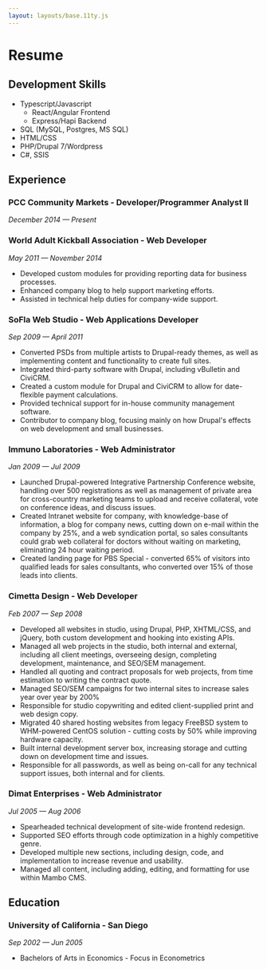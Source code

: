 ```yaml
---
layout: layouts/base.11ty.js
---
```


# Resume

## Development Skills

- Typescript/Javascript
  - React/Angular Frontend
  - Express/Hapi Backend
- SQL (MySQL, Postgres, MS SQL)
- HTML/CSS
- PHP/Drupal 7/Wordpress
- C#, SSIS

## Experience

### PCC Community Markets - Developer/Programmer Analyst II

_December 2014 — Present_

### World Adult Kickball Association - Web Developer

_May 2011 — November 2014_

- Developed custom modules for providing reporting data for business processes.
- Enhanced company blog to help support marketing efforts.
- Assisted in technical help duties for company-wide support.

### SoFla Web Studio - Web Applications Developer

_Sep 2009 — April 2011_

- Converted PSDs from multiple artists to Drupal-ready themes, as well as implementing content and functionality to create full sites.
- Integrated third-party software with Drupal, including vBulletin and CiviCRM.
- Created a custom module for Drupal and CiviCRM to allow for date-flexible payment calculations.
- Provided technical support for in-house community management software.
- Contributor to company blog, focusing mainly on how Drupal's effects on web development and small businesses.

### Immuno Laboratories - Web Administrator

_Jan 2009 — Jul 2009_

- Launched Drupal-powered Integrative Partnership Conference website, handling over 500 registrations as well as management of private area for cross-country marketing teams to upload and receive collateral, vote on conference ideas, and discuss issues.
- Created Intranet website for company, with knowledge-base of information, a blog for company news, cutting down on e-mail within the company by 25%, and a web syndication portal, so sales consultants could grab web collateral for doctors without waiting on marketing, eliminating 24 hour waiting period.
- Created landing page for PBS Special - converted 65% of visitors into qualified leads for sales consultants, who converted over 15% of those leads into clients.

### Cimetta Design - Web Developer

_Feb 2007 — Sep 2008_

- Developed all websites in studio, using Drupal, PHP, XHTML/CSS, and jQuery, both custom development and hooking into existing APIs.
- Managed all web projects in the studio, both internal and external, including all client meetings, overseeing design, completing development, maintenance, and SEO/SEM management.
- Handled all quoting and contract proposals for web projects, from time estimation to writing the contract quote.
- Managed SEO/SEM campaigns for two internal sites to increase sales year over year by 200%
- Responsible for studio copywriting and edited client-supplied print and web design copy.
- Migrated 40 shared hosting websites from legacy FreeBSD system to WHM-powered CentOS solution - cutting costs by 50% while improving hardware capacity.
- Built internal development server box, increasing storage and cutting down on development time and issues.
- Responsible for all passwords, as well as being on-call for any technical support issues, both internal and for clients.

### Dimat Enterprises - Web Administrator

_Jul 2005 — Aug 2006_

- Spearheaded technical development of site-wide frontend redesign.
- Supported SEO efforts through code optimization in a highly competitive genre.
- Developed multiple new sections, including design, code, and implementation to increase revenue and usability.
- Managed all content, including adding, editing, and formatting for use within Mambo CMS.

## Education

### University of California - San Diego

_Sep 2002 — Jun 2005_

- Bachelors of Arts in Economics - Focus in Econometrics

